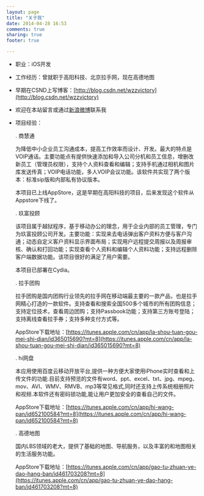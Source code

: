 ```yaml
---
layout: page
title: "关于我"
date: 2014-04-28 16:53
comments: true
sharing: true
footer: true

---
```



* 职业：iOS开发

* 工作经历：曾就职于高阳科技、北京拉手网，现在高德地图

* 早期在CSND上写博客：[http://blog.csdn.net/wzzvictory](http://blog.csdn.net/wzzvictory)

* 欢迎在本站留言或通过[新浪微博](http://weibo.com/foogry)联系我

* 项目经验：

  . 商慧通
  
  为降低中小企业员工沟通成本，提高工作效率而设计、开发。最大的特点是VOIP通话。主要功能点有提供快速添加和导入公司分机和员工信息，增删改新员工（管理员权限），支持个人资料查看和编辑；支持手机通过相机和图片库发送传真；VOIP电话功能，多人VOIP会议功能。该软件共实现了两个版本：标准sip版和内部私有协议版本。
 
  本项目已上线AppStore，这是早期在高阳科技的项目，后来发现这个软件从Appstore下线了。

  

  . 玖富投顾
  
  该项目属于越狱程序，基于移动办公的理念，用于企业内部的员工管理，专门为玖富投顾公司开发。主要功能：实现来去电话弹出客户资料方便与客户沟通；动态自定义客户资料显示界面布局；实现用户远程提交周报以及周报审核、确认和打回功能；实现查看个人资料和编辑个人资料功能；支持远程删除客户端数据功能。该项目很好的满足了用户需要。
  
  本项目已部署在Cydia。
  
  
  . 拉手团购
  
  拉手团购是国内团购行业领先的拉手网在移动端最主要的一款产品，也是拉手网精心打造的一款软件。支持查看和搜索全国500多个城市的所有团购信息；支持定位技术，查看周边团购；支持Passbook功能；支持第三方账号登陆；支持离线查看拉手券；支持多种支付方式等。
  
 	AppStore下载地址：[https://itunes.apple.com/cn/app/la-shou-tuan-gou-mei-shi-dian/id365015690?mt=8](https://itunes.apple.com/cn/app/la-shou-tuan-gou-mei-shi-dian/id365015690?mt=8)

  . hi网盘
  
  本应用使用百度云移动开放平台,提供一种方便大家使用iPhone实时查看和上传文件的功能.目前支持预览的文件有word、ppt、excel、txt、jpg、mpeg、mov、AVI、WMV、RMVB、mp3等常见格式,同时还支持上传系统相册照片和视频.本软件还有密码锁功能,能让用户更加安全的查看自己的文件。

	AppStore下载地址：[https://itunes.apple.com/cn/app/hi-wang-pan/id652100584?mt=8](https://itunes.apple.com/cn/app/hi-wang-pan/id652100584?mt=8)
	
	
  . 高德地图
  
  国内LBS领域的老大，提供了基础的地图、导航服务，以及丰富的和地图相关的生活服务功能。

	AppStore下载地址：[https://itunes.apple.com/cn/app/gao-tu-zhuan-ye-dao-hang-ban/id461703208?mt=8](https://itunes.apple.com/cn/app/gao-tu-zhuan-ye-dao-hang-ban/id461703208?mt=8)

